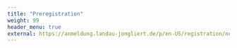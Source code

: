 ```yaml
---
title: "Preregistration"
weight: 99
header_menu: true
external: https://anmeldung.landau-jongliert.de/p/en-US/registration/new
---
```

